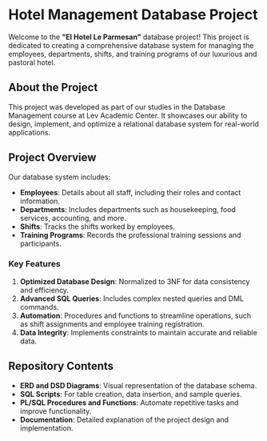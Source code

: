 # Hotel Management Database Project

Welcome to the **"El Hotel Le Parmesan"** database project! This project is dedicated to creating a comprehensive database system for managing the employees, departments, shifts, and training programs of our luxurious and pastoral hotel.

## About the Project
This project was developed as part of our studies in the Database Management course at Lev Academic Center. It showcases our ability to design, implement, and optimize a relational database system for real-world applications.

## Project Overview
Our database system includes:
- **Employees**: Details about all staff, including their roles and contact information.
- **Departments**: Includes departments such as housekeeping, food services, accounting, and more.
- **Shifts**: Tracks the shifts worked by employees.
- **Training Programs**: Records the professional training sessions and participants.

### Key Features
1. **Optimized Database Design**: Normalized to 3NF for data consistency and efficiency.
2. **Advanced SQL Queries**: Includes complex nested queries and DML commands.
3. **Automation**: Procedures and functions to streamline operations, such as shift assignments and employee training registration.
4. **Data Integrity**: Implements constraints to maintain accurate and reliable data.

## Repository Contents
- **ERD and DSD Diagrams**: Visual representation of the database schema.
- **SQL Scripts**: For table creation, data insertion, and sample queries.
- **PL/SQL Procedures and Functions**: Automate repetitive tasks and improve functionality.
- **Documentation**: Detailed explanation of the project design and implementation.

